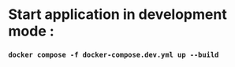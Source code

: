 # Start application in development mode :

### `docker compose -f docker-compose.dev.yml up --build`
